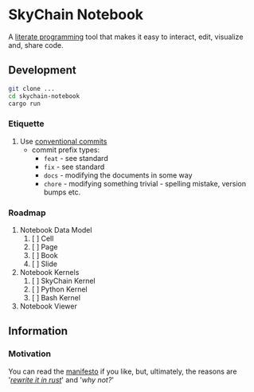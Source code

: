 # SkyChain Notebook

A [literate programming](http://literateprogramming.com/) tool that makes it easy to interact, edit, visualize and, share code.

## Development

```bash
git clone ...
cd skychain-notebook
cargo run
```

### Etiquette

1. Use [conventional commits](https://www.conventionalcommits.org/en/v1.0.0/)
    * commit prefix types:
      * `feat` - see standard
      * `fix` - see standard
      * `docs` - modifying the documents in some way
      * `chore` - modifying something trivial - spelling mistake, version bumps etc.

### Roadmap

1. Notebook Data Model
    1. [ ] Cell
    2. [ ] Page
    3. [ ] Book
    4. [ ] Slide
2. Notebook Kernels
    1. [ ] SkyChain Kernel
    2. [ ] Python Kernel
    3. [ ] Bash Kernel
3. Notebook Viewer

## Information

### Motivation

You can read the [manifesto](docs/motivation/manifesto.md) if you like, but, ultimately, the reasons are '_[rewrite it in rust](https://github.com/casey/awesome-rewrite-it-in-rust)_' and '_why not?_'
